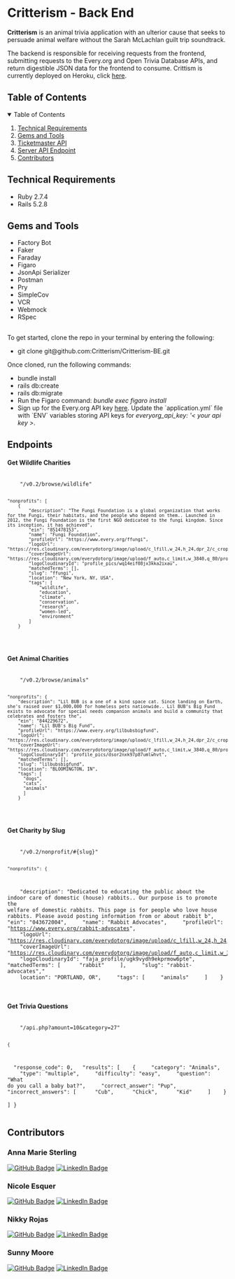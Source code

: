 # Critterism - Back End

<b>Critterism</b> is an animal trivia application with an ulterior cause that seeks to persuade animal welfare without the Sarah McLachlan guilt trip soundtrack. 

The backend is responsible for receiving requests from the frontend, submitting requests to the Every.org and Open Trivia Database APIs, and return digestible JSON data for the frontend to consume. Crittism is currently deployed on Heroku, click <a href="https://critterism-fe.herokuapp.com/">here</a>. 

<!-- TABLE OF CONTENTS -->

<h2> Table of Contents</h2>
<details open="open">
<summary>Table of Contents</summary>
  <ol>
    <li><a href="#technical-requirements"> Technical Requirements</a></li>
    <li><a href="#gems-and-tools"> Gems and Tools</a></li>
    <li><a href="installation"> Ticketmaster API</a></li>
    <li><a href="#endpoints"> Server API Endpoint</a></li>
    <li><a href="#contributors"> Contributors</a></li>
  </ol>
</details>

<!-- TECHNICAL REQUIREMENTS -->

<h2 id="technical-requirements">Technical Requirements</h2>
<ul>
<li>Ruby 2.7.4</li>
<li>Rails 5.2.8</li>
</ul>

<!-- GEMS AND TOOLS -->

<h2 id="gems-and-tools">Gems and Tools</h2>
<ul>
  <li>Factory Bot</li>
  <li>Faker</li>
  <li>Faraday</li>
  <li>Figaro</li>
  <li>JsonApi Serializer</li>
  <li>Postman</li>
  <li>Pry</li>
  <li>SimpleCov</li>
  <li>VCR</li>
  <li>Webmock</li>
  <li>RSpec</li>
</ul>

<!-- INSTALLATION -->

<h2 id="installation"> </h2>

To get started, clone the repo in your terminal by entering the following:
<ul>
  <li>git clone git@github.com:Critterism/Critterism-BE.git</li>
</ul>  
   
Once cloned, run the following commands:
<ul>
  <li>bundle install</li>
  <li>rails db:create</li>
  <li>rails db:migrate</li>
  <li>Run the Figaro command: <em>bundle exec figaro install</em></li>
  <li>Sign up for the Every.org API key <a href="https://www.every.org/charity-api">here</a>. Update the `application.yml` file with `ENV` variables storing API keys for <em>everyorg_api_key: '< your api key ></em>.</li>
</ul>  

<!-- SERVER API ENDPOINT -->
<h2 id="endpoints"> Endpoints</h2>

<h4>Get Wildlife Charities</h4>
<pre>
  <code>
    "/v0.2/browse/wildlife"

    "nonprofits": [
        {
            "description": "The Fungi Foundation is a global organization that works for the Fungi, their habitats, and the people who depend on them.. Launched in 2012, the Fungi Foundation is the first NGO dedicated to the fungi kingdom. Since its inception, it has achieved",
            "ein": "851478153",
            "name": "Fungi Foundation",
            "profileUrl": "https://www.every.org/ffungi",
            "logoUrl": "https://res.cloudinary.com/everydotorg/image/upload/c_lfill,w_24,h_24,dpr_2/c_crop,ar_24:24/q_auto,f_auto,fl_progressive/profile_pics/wq14eif08jx3kka2ixau",
            "coverImageUrl": "https://res.cloudinary.com/everydotorg/image/upload/f_auto,c_limit,w_3840,q_80/profile_pics/tqf7myovdptpxsde25rm",
            "logoCloudinaryId": "profile_pics/wq14eif08jx3kka2ixau",
            "matchedTerms": [],
            "slug": "ffungi",
            "location": "New York, NY, USA",
            "tags": [
                "wildlife",
                "education",
                "climate",
                "conservation",
                "research",
                "women-led",
                "environment"
            ]
        }
  </code>
</pre>

<h4>Get Animal Charities</h4>
<pre>
  <code>
    "/v0.2/browse/animals"

    "nonprofits": {
        "description": "Lil BUB is a one of a kind space cat. Since landing on Earth, she's raised over $1,000,000 for homeless pets nationwide.. Lil BUB’s Big Fund exists to advocate for special needs companion animals and build a community that celebrates and fosters the",
        "ein": "844229672",
        "name": "Lil BUB's Big Fund",
        "profileUrl": "https://www.every.org/lilbubsbigfund",
        "logoUrl": "https://res.cloudinary.com/everydotorg/image/upload/c_lfill,w_24,h_24,dpr_2/c_crop,ar_24:24/q_auto,f_auto,fl_progressive/profile_pics/dsor2nxk97p87umlwhvt",
        "coverImageUrl": "https://res.cloudinary.com/everydotorg/image/upload/f_auto,c_limit,w_3840,q_80/profile_pics/ipxxsfqxtt6skku7vh1z",
        "logoCloudinaryId": "profile_pics/dsor2nxk97p87umlwhvt",
        "matchedTerms": [],
        "slug": "lilbubsbigfund",
        "location": "BLOOMINGTON, IN",
        "tags": [
          "dogs",
          "cats",
          "animals"
          ]
        }
  </code>
</pre>

<h4>Get Charity by Slug</h4>
<pre>
  <code>
    "/v0.2/nonprofit/#{slug}"

    "nonprofits": {
        "description": "Dedicated to educating the public about the indoor care of domestic (house) rabbits.. Our purpose is to promote the welfare of domestic rabbits. This page is for people who love house rabbits. Please avoid posting information from or about rabbit b",
    "ein": "043672004",
    "name": "Rabbit Advocates",
    "profileUrl": "https://www.every.org/rabbit-advocates",
    "logoUrl": "https://res.cloudinary.com/everydotorg/image/upload/c_lfill,w_24,h_24,dpr_2/c_crop,ar_24:24/q_auto,f_auto,fl_progressive/faja_profile/ugk9vydh9ekprmow6pte",
    "coverImageUrl": "https://res.cloudinary.com/everydotorg/image/upload/f_auto,c_limit,w_3840,q_80/faja_cover/pvrov7qtvpwgobhwwkld",
    "logoCloudinaryId": "faja_profile/ugk9vydh9ekprmow6pte",
    "matchedTerms": [
      "rabbit"
    ],
    "slug": "rabbit-advocates","
    location": "PORTLAND, OR",
    "tags": [
    "animals"
    ]
    }
  </code>
</pre>

<h4>Get Trivia Questions</h4>
<pre>
  <code>
    "/api.php?amount=10&category=27"

    {
      "response_code": 0,
      "results": [
        {
          "category": "Animals",
          "type": "multiple",
          "difficulty": "easy",
          "question": "What do you call a baby bat?",
          "correct_answer": "Pup",
          "incorrect_answers": [
          "Cub",
          "Chick",
          "Kid"
        ]
      }
    ]
  }
  </code>
</pre>


<!-- CONTRIBUTORS -->
<h2 id="contributors"> Contributors</h2>

<h3>Anna Marie Sterling</h3>

[![GitHub Badge](https://img.shields.io/badge/GitHub-100000?style=for-the-badge&logo=github&logoColor=white)](https://github.com/AMSterling)
[![LinkedIn Badge](https://img.shields.io/badge/LinkedIn-0077B5?style=for-the-badge&logo=linkedin&logoColor=white)](https://www.linkedin.com/in/sterling-316a6223a/)

<h3>Nicole Esquer</h3>

[![GitHub Badge](https://img.shields.io/badge/GitHub-100000?style=for-the-badge&logo=github&logoColor=white)](https://github.com/nicole-esquer)
[![LinkedIn Badge](https://img.shields.io/badge/LinkedIn-0077B5?style=for-the-badge&logo=linkedin&logoColor=white)](https://www.linkedin.com/in/nicole-esquer)

<h3>Nikky Rojas</h3>

[![GitHub Badge](https://img.shields.io/badge/GitHub-100000?style=for-the-badge&logo=github&logoColor=white)](https://github.com/nikkyrojas/)
[![LinkedIn Badge](https://img.shields.io/badge/LinkedIn-0077B5?style=for-the-badge&logo=linkedin&logoColor=white)](https://www.linkedin.com/in/nikkyrojas/)

<h3>Sunny Moore</h3>

[![GitHub Badge](https://img.shields.io/badge/GitHub-100000?style=for-the-badge&logo=github&logoColor=white)](https://github.com/sunny-moore)
[![LinkedIn Badge](https://img.shields.io/badge/LinkedIn-0077B5?style=for-the-badge&logo=linkedin&logoColor=white)](https://www.linkedin.com/in/sunny-moore/)
